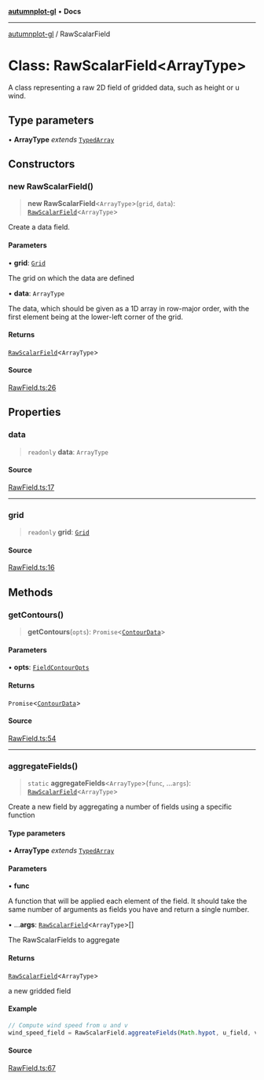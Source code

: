 [**autumnplot-gl**](../index.md) • **Docs**

***

[autumnplot-gl](../globals.md) / RawScalarField

# Class: RawScalarField\<ArrayType\>

A class representing a raw 2D field of gridded data, such as height or u wind.

## Type parameters

• **ArrayType** *extends* [`TypedArray`](../type-aliases/TypedArray.md)

## Constructors

### new RawScalarField()

> **new RawScalarField**\<`ArrayType`\>(`grid`, `data`): [`RawScalarField`](RawScalarField.md)\<`ArrayType`\>

Create a data field.

#### Parameters

• **grid**: [`Grid`](Grid.md)

The grid on which the data are defined

• **data**: `ArrayType`

The data, which should be given as a 1D array in row-major order, with the first element being at the lower-left corner of the grid.

#### Returns

[`RawScalarField`](RawScalarField.md)\<`ArrayType`\>

#### Source

[RawField.ts:26](https://github.com/tsupinie/autumnplot-gl/blob/da83b636ef88a1d3337f3a9820a0b90f5b249286/src/RawField.ts#L26)

## Properties

### data

> `readonly` **data**: `ArrayType`

#### Source

[RawField.ts:17](https://github.com/tsupinie/autumnplot-gl/blob/da83b636ef88a1d3337f3a9820a0b90f5b249286/src/RawField.ts#L17)

***

### grid

> `readonly` **grid**: [`Grid`](Grid.md)

#### Source

[RawField.ts:16](https://github.com/tsupinie/autumnplot-gl/blob/da83b636ef88a1d3337f3a9820a0b90f5b249286/src/RawField.ts#L16)

## Methods

### getContours()

> **getContours**(`opts`): `Promise`\<[`ContourData`](../type-aliases/ContourData.md)\>

#### Parameters

• **opts**: [`FieldContourOpts`](../interfaces/FieldContourOpts.md)

#### Returns

`Promise`\<[`ContourData`](../type-aliases/ContourData.md)\>

#### Source

[RawField.ts:54](https://github.com/tsupinie/autumnplot-gl/blob/da83b636ef88a1d3337f3a9820a0b90f5b249286/src/RawField.ts#L54)

***

### aggregateFields()

> `static` **aggregateFields**\<`ArrayType`\>(`func`, ...`args`): [`RawScalarField`](RawScalarField.md)\<`ArrayType`\>

Create a new field by aggregating a number of fields using a specific function

#### Type parameters

• **ArrayType** *extends* [`TypedArray`](../type-aliases/TypedArray.md)

#### Parameters

• **func**

A function that will be applied each element of the field. It should take the same number of arguments as fields you have and return a single number.

• ...**args**: [`RawScalarField`](RawScalarField.md)\<`ArrayType`\>[]

The RawScalarFields to aggregate

#### Returns

[`RawScalarField`](RawScalarField.md)\<`ArrayType`\>

a new gridded field

#### Example

```ts
// Compute wind speed from u and v
wind_speed_field = RawScalarField.aggreateFields(Math.hypot, u_field, v_field);
```

#### Source

[RawField.ts:67](https://github.com/tsupinie/autumnplot-gl/blob/da83b636ef88a1d3337f3a9820a0b90f5b249286/src/RawField.ts#L67)

